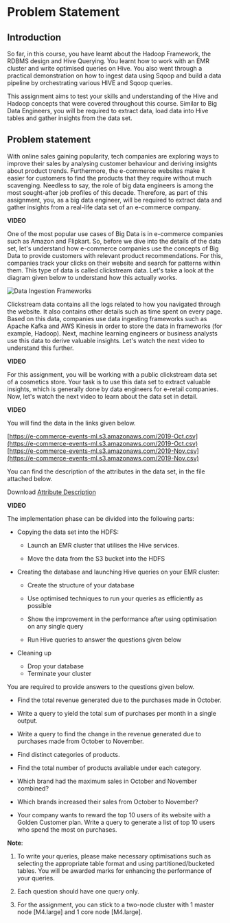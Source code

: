 # Problem Statement

## Introduction

So far, in this course, you have learnt about the Hadoop Framework, the RDBMS design and Hive Querying. You learnt how to work with an EMR cluster and write optimised queries on Hive. You also went through a practical demonstration on how to ingest data using Sqoop and build a data pipeline by orchestrating various HIVE and Sqoop queries.

This assignment aims to test your skills and understanding of the Hive and Hadoop concepts that were covered throughout this course. Similar to Big Data Engineers, you will be required to extract data, load data into Hive tables and gather insights from the data set.  

## Problem statement

With online sales gaining popularity, tech companies are exploring ways to improve their sales by analysing customer behaviour and deriving insights about product trends. Furthermore, the e-commerce websites make it easier for customers to find the products that they require without much scavenging. Needless to say, the role of big data engineers is among the most sought-after job profiles of this decade. Therefore, as part of this assignment, you, as a big data engineer, will be required to extract data and gather insights from a real-life data set of an e-commerce company.

**VIDEO**

One of the most popular use cases of Big Data is in e-commerce companies such as Amazon and Flipkart. So, before we dive into the details of the data set, let's understand how e-commerce companies use the concepts of Big Data to provide customers with relevant product recommendations. For this, companies track your clicks on their website and search for patterns within them. This type of data is called clickstream data. Let's take a look at the diagram given below to understand how this actually works.

![Data Ingestion Frameworks](https://i.ibb.co/g9mWhkr/Data-Ingestion-Frameworks.png)

Clickstream data contains all the logs related to how you navigated through the website. It also contains other details such as time spent on every page. Based on this data, companies use data ingesting frameworks such as Apache Kafka and AWS Kinesis in order to store the data in frameworks (for example, Hadoop). Next, machine learning engineers or business analysts use this data to derive valuable insights. Let's watch the next video to understand this further.

**VIDEO**

For this assignment, you will be working with a public clickstream data set of a cosmetics store. Your task is to use this data set to extract valuable insights, which is generally done by data engineers for e-retail companies. Now, let's watch the next video to learn about the data set in detail.

**VIDEO**

You will find the data in the links given below.

[https://e-commerce-events-ml.s3.amazonaws.com/2019-Oct.csv](https://e-commerce-events-ml.s3.amazonaws.com/2019-Oct.csv)  
[https://e-commerce-events-ml.s3.amazonaws.com/2019-Nov.csv](https://e-commerce-events-ml.s3.amazonaws.com/2019-Nov.csv)

You can find the description of the attributes in the data set, in the file attached below.

Download [Attribute Description](Data_Desciption.xlsx)

**VIDEO**

The implementation phase can be divided into the following parts:

- Copying the data set into the HDFS:

  - Launch an EMR cluster that utilises the Hive services.

  - Move the data from the S3 bucket into the HDFS

- Creating the database and launching Hive queries on your EMR cluster:

  - Create the structure of your database

  - Use optimised techniques to run your queries as efficiently as possible

  - Show the improvement in the performance after using optimisation on any single query

  - Run Hive queries to answer the questions given below

- Cleaning up
  - Drop your database
  - Terminate your cluster

You are required to provide answers to the questions given below.

- Find the total revenue generated due to the purchases made in October.

- Write a query to yield the total sum of purchases per month in a single output.

- Write a query to find the change in the revenue generated due to purchases made from October to November.

- Find distinct categories of products.

- Find the total number of products available under each category.

- Which brand had the maximum sales in October and November combined?

- Which brands increased their sales from October to November?

- Your company wants to reward the top 10 users of its website with a Golden Customer plan. Write a query to generate a list of top 10 users who spend the most on purchases.

**Note**:

1. To write your queries, please make necessary optimisations such as selecting the appropriate table format and using partitioned/bucketed tables. You will be awarded marks for enhancing the performance of your queries.
2. Each question should have one query only.

3. For the assignment, you can stick to a two-node cluster with 1 master node [M4.large] and 1 core node [M4.large].
